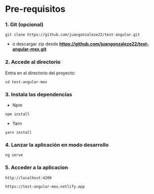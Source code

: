 Pre-requisitos
===========

### __1. Git (opcional)__
```
git clone https://github.com/juangonzaleze22/test-angular.git
```
- o descargar zip desde **https://github.com/juangonzaleze22/test-angular-mex.git**

### __2. Accede al directorio__
Entra en el directorio del proyecto:

```console
cd test-angular-mex
```

### __3. Instala las dependencias__

- Npm
```console
npm install
```
- Yarn
```console
yarn install
```
### __4. Lanzar la aplicación en modo desarrollo__

```console
ng serve
```
### __5. Acceder a la aplicacion__

```console
http://localhost:4200
```


```console
https://test-angular-mex.netlify.app
```


